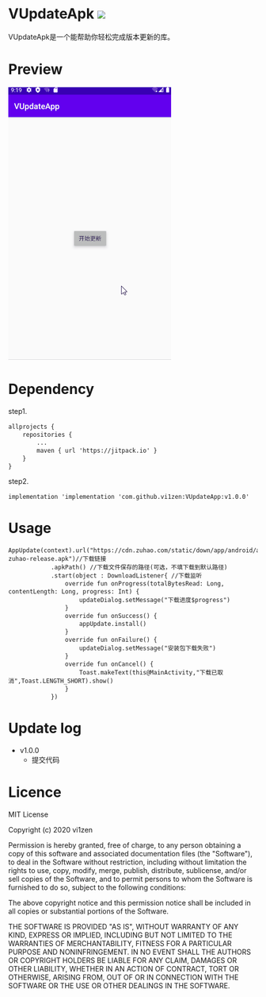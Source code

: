 # VUpdateApk [![](https://jitpack.io/v/vi1zen/VUpdateApp.svg)](https://jitpack.io/#vi1zen/VUpdateApp)

VUpdateApk是一个能帮助你轻松完成版本更新的库。

# Preview
<img src="preview/preview.gif" />

# Dependency
step1.
```
allprojects {
    repositories {
        ...
        maven { url 'https://jitpack.io' }
    }
}
```

step2.
```
implementation 'implementation 'com.github.vi1zen:VUpdateApp:v1.0.0'
```

# Usage
```
AppUpdate(context).url("https://cdn.zuhao.com/static/down/app/android/app-zuhao-release.apk")//下载链接
            .apkPath() //下载文件保存的路径(可选，不填下载到默认路径)
            .start(object : DownloadListener{ //下载监听
                override fun onProgress(totalBytesRead: Long, contentLength: Long, progress: Int) {
                    updateDialog.setMessage("下载进度$progress")
                }
                override fun onSuccess() {
                    appUpdate.install()
                }
                override fun onFailure() {
                    updateDialog.setMessage("安装包下载失败")
                }
                override fun onCancel() {
                    Toast.makeText(this@MainActivity,"下载已取消",Toast.LENGTH_SHORT).show()
                }
            })
```

# Update log

+ v1.0.0
   - 提交代码

# Licence
MIT License

Copyright (c) 2020 vi1zen

Permission is hereby granted, free of charge, to any person obtaining a copy
of this software and associated documentation files (the "Software"), to deal
in the Software without restriction, including without limitation the rights
to use, copy, modify, merge, publish, distribute, sublicense, and/or sell
copies of the Software, and to permit persons to whom the Software is
furnished to do so, subject to the following conditions:

The above copyright notice and this permission notice shall be included in all
copies or substantial portions of the Software.

THE SOFTWARE IS PROVIDED "AS IS", WITHOUT WARRANTY OF ANY KIND, EXPRESS OR
IMPLIED, INCLUDING BUT NOT LIMITED TO THE WARRANTIES OF MERCHANTABILITY,
FITNESS FOR A PARTICULAR PURPOSE AND NONINFRINGEMENT. IN NO EVENT SHALL THE
AUTHORS OR COPYRIGHT HOLDERS BE LIABLE FOR ANY CLAIM, DAMAGES OR OTHER
LIABILITY, WHETHER IN AN ACTION OF CONTRACT, TORT OR OTHERWISE, ARISING FROM,
OUT OF OR IN CONNECTION WITH THE SOFTWARE OR THE USE OR OTHER DEALINGS IN THE
SOFTWARE.
 



